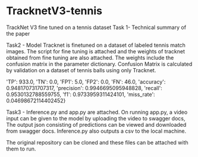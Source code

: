 # TracknetV3-tennis
TrackNet V3 fine tuned on a tennis dataset
Task 1- Technical summary of the paper

Task2 - Model Tracknet is finetuned on a dataset of labeled tennis match images. The script for fine tuning is attached and the weights of tracknet obtained from fine tuning are also attached.
The weights include the confusion matrix in the parameter dictionary.
Confusion Matrix is calculated by validation on a dataset of tennis balls using only Tracknet.

'TP': 933.0, 'TN': 0.0, 'FP1': 5.0, 'FP2': 0.0, 'FN': 46.0, 'accuracy': 0.948170731707317, 'precision': 0.9946695095948828, 'recall': 0.9530132788559755, 'f1': 0.9733959311424101, 'miss_rate': 0.04698672114402452}

Task3 - Inference.py and app.py are attached. On running app.py, a video input can be given to the model by uploading the video to swagger docs,
The output json consisting of predictions can be viewed and downloaded from swagger docs.
Inference.py also outputs a csv to the local machine.

The original repository can be cloned and these files can be attached with them to run.
